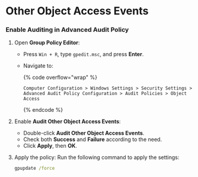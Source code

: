 # Other Object Access Events

### Enable Auditing in Advanced Audit Policy

1. Open **Group Policy Editor**:
   * Press `Win + R`, type `gpedit.msc`, and press **Enter**.
   *   Navigate to:

       {% code overflow="wrap" %}
       ```
       Computer Configuration > Windows Settings > Security Settings > Advanced Audit Policy Configuration > Audit Policies > Object Access
       ```
       {% endcode %}
2. Enable **Audit Other Object Access Events**:
   * Double-click **Audit Other Object Access Events**.
   * Check both **Success** and **Failure** according to the need.
   * Click **Apply**, then **OK**.
3.  Apply the policy: Run the following command to apply the settings:

    ```cmd
    gpupdate /force
    ```
